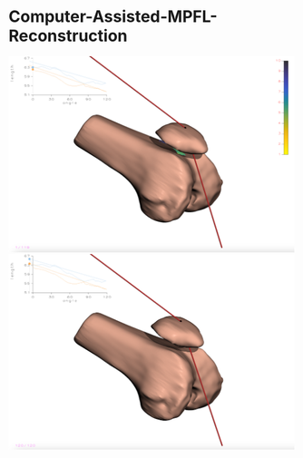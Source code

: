 # Computer-Assisted-MPFL-Reconstruction



 ![Example Image](before_1.png "Before")
  ![Example Image](after_1.png "Before")
